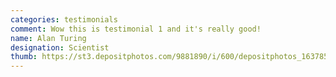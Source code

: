 ```yaml
---
categories: testimonials
comment: Wow this is testimonial 1 and it's really good!
name: Alan Turing
designation: Scientist
thumb: https://st3.depositphotos.com/9881890/i/600/depositphotos_163785870-stock-photo-blonde-smiling-businesswoman.jpg
---
```

